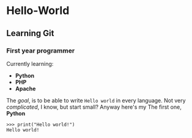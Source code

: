 # Hello-World
## Learning Git
### First year programmer
Currently learning: 
- **Python** 
- **PHP** 
- **Apache**

The *goal*, is to be able to write `Hello world` in every language.
Not very *complicated*, I know, but start small?
Anyway here's my 
The first one, **Python**
 
    >>> print("Hello world!")
    Hello world!

